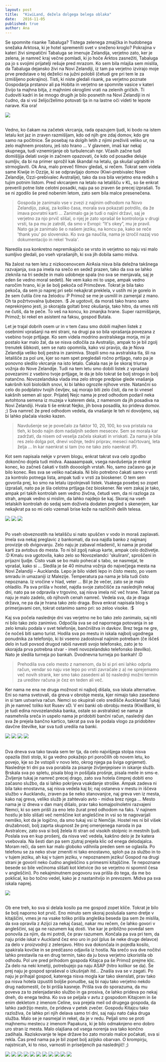 ```yaml
---
layout: post
title:  "KiwiLand, dežela dolgega belega oblaka"
date:   2016-11-05
published: true
author: Ana
---
```


<p class="intro"><span class="dropcap">S</span>e spomnite risanke Tabaluga? Tistega zelenega zmajčka in hudobnega snežaka Arktosa, ki je hotel spremeniti svet v sneženo kroglo? Pokrajina v kateri živi simpatični Tabaluga se imenuje Zelandija, verjetno zato, ker je zelena, je namreč kraj večne pomladi, ki jo hoče Arktos zasnežiti, Tabaluga pa jo s svojimi prijatelji rešuje pred mrazom. Ko sem bila mlajša sem mislila, da Tabaluga dejansko živi na Novi Zelandiji, iz tam pa verjetno izvirajo moje prve predstave o tej deželici na južni polobli (četudi gre pri tem le za izmišljeno pokrajino). Tisti, ki niste gledali risank, pa verjetno poznate Gospodarja prstanov ali pa Hobita in verjetno se spomnite vasice v kateri živijo ta majhna bitja, z majhnimi okroglimi vrati na zelenih gričkih. Ti čudoviti kadri in še mnogo drugih je bilo posnetih na Novi Zelandiji in ni čudno, da si vsi želijo/želimo potovati tja in na lastne oči videti te lepote narave. Kia ora! </p>

<div class="photoset-grid" data-layout="1">
    <img src="{{ '/assets/images/05auckland/04lesenaskulptura.jpg' | relative_url }}" data-title="" data-lightbox="gr1">
</div><br/>

Vedno, ko čakam na začetek vkrcanja, rada opazujem ljudi, ki bodo na istem letalu kot jaz in zraven razmišljam, kdo od njih gre zdaj domov, kdo gre samo na počitnice. Še posebaj na dolgih letih z njimi preživiš veliko ur, na zelo majhnem prostoru, ješ isto hrano … V glavnem, imaš kar nekaj skupnega, tudi vznemirjanje ob turbulencah npr. Včasih začne tudi domišljija delati svoje in začnem opazovati, če kdo od posadke deluje sumljiv, da bi na primer sprožil kak škandal na letalu, ga skušal ugrabiti in strmoglaviti. Ok Ana, malo preveč filmov gledaš, si rečem. Tokrat sem videla same Kiwije in Ozzije, ki se odpravljajo domov (Kiwi-prebivalec Nove Zelandije, Ozzi-prebivalec Avstralije), tako da sva bila verjetno ena redkih s tujim potnim listom. Pred vkrcanjem na letalo na letališču v KL, so še enkrat preverili potne liste celotni posadki, naju pa so zraven še precej izprašali. To se ni zgodilo še pred nobenim letom, zato sem bila malce presenečena. 

<blockquote>Gospoda je zanimalo vse v zvezi z najinim odhodom na Novo Zelandijo, zakaj, za koliko časa, morala sva pokazati potrdilo, da že imava povratni karti ... Zanimalo ga je tudi o najini državi, saj je verjetno za njo prvič slišal, o njej je zato vprašal še kontrolorja v drugi vrsti, ta pa mu je zatrdil, da smo v Evropi: “It's okey”, mu je pravil. Nato ga je zanimalo še o našem jeziku, na koncu pa, kako se reče 'thank you' po slovensko. Ko sva ga naučila, nama je izročil nazaj vso dokumentacijo in rekel 'hvala'.</blockquote> 

Naredila sva konkretno nepremikajočo se vrsto in verjetno so naju vsi malo sumljivo gledali, po vseh vprašanjih, ki sva jih dobila samo midva.

Na žalost na tem letu z nizkocenovcem AirAsia nisva bila deležna takšnega razvajanja, sva pa imela na srečo en sedež prazen, tako da sva se lahko zleknila na tri sedeže in malo udobneje spala (no sva se menjavala, saj je eden še vedno moral sedeti). Ne vem kako mi to uspe, ampak vedno naročim hrano, ki je še bolj pekoča od Primoževe. Tokrat je bila tako pekoča, da sem jo naprej pri sebi nekajkrat preklela, v ustih mi je gorelo in že sem čutila čire na želodcu :P Primož se me je usmilil in zamenjal z mano. Oh ta požrtvovalna ljubezen. :$ Je ugotovil, da moraš tako hrano samo neprekinjeno jesti, jo skorajda goltati brez okušanja, tako hitro, da vmes niti ne čutiš, da te peče. To veš na koncu, ko zmanjka hrane. Super razmišljanje, Primož; bi rekel en asistent na faksu, gospod Butala.

Let je trajal dobrih osem ur in v tem času smo dobili majhen listek z osebnimi vprašanji na eni strani, na drugi pa so bila vprašanja povezana z vsebino tvoje prtljage. Ko sem videla modrino avstralskega morja, mi je postalo kar malo žal, da se nisva odločila za Avstralijo, ampak to je bil zgolj trenutek šibkosti, sem se nato opomnila, kako vsi pravijo, da je Nova Zelandija veliko bolj pestra in zanimiva. Stopili smo na avstralska tla, šli na letališče za pol ure, kjer so nam spet pregledali ročno prtljago, nato pa je ponovno sledilo vkrcanje na isto letalo. Čakala nas je še skoraj triurna vožnja do Nove Zelandije. Tudi na tem letu smo dobili listek z vprašanji povezanimi z vsebino tvoje prtljage, le da je bilo tokrat še bolj strogo in bolj natančno. Novozelandska vlada ima zelo stroge predpise glede vnašanja kakršnih koli bioloških snovi, ki bi lahko ogrozile njihove vrste.  Natančni so celo do podplatov tvojih čevljev, saj morajo biti zelo čisti, da ne bi vnesel kakšnih semen ali spor. Prijatelj Nejc nama je pred odhodom podaril neka avtohtona semena iz muzeja v katerem dela, z namenom da jih posadiva na Novi Zelandiji. Hvala ti še enkrat Nejko, jih bova posadila, ko prideva domov. ;) Sva namreč že pred odhodom vedela, da vnašanje le teh ni dovoljeno, saj bi lahko plačala visoko kazen. 

<blockquote>Navdušenje se je povečalo za faktor 10, 20, 100, ko sva pristala na tleh, ki bodo najin dom nadaljnih sedem mesecev. Sem se morala kar zadržati, da nisem od veselja začela skakati in vriskati. Za nama je bila res zelo dolga pot, dnevi vožnje, tedni priprav, meseci načrtovanj, leta želja … In kar naenkrat si tam (no ne tako zelo naenkrat :P).</blockquote> 

Kot sem napisala nekje v prvem blogu, enkrat takrat sva celo zgodbo dokončno dojela tudi midva. Aaaaaampaak, vsega navdušenja je enkrat konec, ko začneš čakati v tistih doooolgih vrstah. No, samo začasno ga je bilo konec. Res sva se veliko načakala. Ni bilo potrebno čakati samo v vrsti za kontrolo potnega lista, ampak tudi v vrsti za bioskener. O tem sem govorila prej, ko smo na letalu izpolnjevali listek. Vsakega posebej so zopet izprašali, nato pa je šla celotna prtljaga čez bioskener. Ne vem zakaj je tako, ampak pri takih kontrolah sem vedno živčna, četudi vem, da ni razloga za strah, ampak vedno si mislim, da lahko najdejo še kaj. Skoraj na vseh letalskih kontrolah do sedaj sem doživela dodaten pregled s skenerjem, kar nekajkrat pa so mi celo vzemali brise kože na različnih delih telesa. 

<div class="photoset-grid" data-layout="12">
    <img src="{{ '/assets/images/05auckland/02prihod.jpg' | relative_url }}" data-title="Pozdravni plakat ob prihodu na letališče." data-lightbox="gr1">
    <img src="{{ '/assets/images/05auckland/01prihod.jpg' | relative_url }}" data-title="Selfie takoj po pristanku; zeluuuuu vesela ku strelaa!!" data-lightbox="gr1">
    <img src="{{ '/assets/images/05auckland/03prihod.jpg' | relative_url }}" data-title="Leseni obok na letališču." data-lightbox="gr1">
</div><br/>

Po vseh obveznostih na letališču si nato spuščen v vodo in moraš zaplavati. Imela sva nekaj preglavic z bankomati, da sva najdla banko z najmanj provizije ob dvigovanju. Zelo naju je zabaval mladenič, ki nama je prodal karti za avtobus do mesta. To ni bil zgolj nakup karte, ampak celo doživetje. :D Kmalu sva ugotovila, kako zelo so Novozelandci 'skulirani', sproščeni in prijazni ljudje. Čisto vsak se bo malo pohecal s tabo, se nasmejal, te vprašal, kako si … Sledila je še 40 minutna vožnja do največjega mesta na Novi Zelandiji – Aucklanda. Lepo je bilo videti lepo in čisto mesto, po vsem smradu in umazaniji iz Malezije. Temperatura pa nama je bila tudi čisto nepoznana. Iz vročine v hlad, veter … Bil je že večer, zato se je malo ohladilo. Pa sva prišla v hostel, najdla svoje zatočišče za naslednjih nekaj dni, nato pa se odpravila v trgovino, saj nisva imela nič več hrane. Takrat pa naju je malo zadelo, ob njihovih cenah namreč. Vedela sva, da je draga država, ne pa da je hrana tako zelo draga. Bova enkrat napisala blog s primerjavami cen, tokrat ostanimo samo pri: so zeloo visoke. :$

Kaj sva počela naslednje dni vas verjetno ne bo tako zelo zanimalo, saj niti ni bilo tako zelo zanimivo. Odpočila sva se od napornega potovanja in se zelo kmalu podala v svet telefonije, bančništva in davkov. Brez tega ne gre, če nočeš biti samo turist. Hodila sva po mestu in iskala najbolj ugodnega ponudnika za telefonijo, ki bi vseeno zadostoval najinim potrebam (če iščeš delo in tudi povsod drugod rabiš navesti svojo telefonsko, zato je to skorajda prva potrebna stvar - imeti novozelandsko telefonsko številko). Nato je sledila turneja po bankah. Dvodnevna turneja po bankah! :D 

<blockquote>Prehodila sva celo mesto z namenom, da bi si pri eni lahko odprla račun, vendar so naju vse lepo po vrsti zavračale z a) ne sprejemamo več novih strank, ker smo tako zasedeni ali b) naslednji možni termin za ureditev računa je čez en teden ali več.</blockquote> 

Ker nama ne ena ne druga možnost ni najbolj dišala, sva iskala alternative. Eni so nama svetovali, da greva v obrobje mesta, kjer nimajo tako zasedeno in si tam ustvariva račun. Nemci so okupirali celo središče Aucklanda! Tukaj jih je namreč toliko kot Rusev xD. V eni banki ob obrobju mesta (KiwiBank, ki je tudi edina novozelandska banka, ostale so avstralske) se nama je nasmehnila sreča in uspelo nama je pridobiti bančni račun, naslednji dan sva že prejela bančno kartico, takrat pa sva še podala vlogo za pridobitev davčne številke, kar sva tudi uredila na banki. 

<div class="photoset-grid" data-layout="22">
    <img src="{{ '/assets/images/05auckland/05primozulica.jpg' | relative_url }}" data-title="Obrobje mesta v katerega sva zašla zaradi bančnega računa." data-lightbox="gr1">
    <img src="{{ '/assets/images/05auckland/06ulica.jpg' | relative_url }}" data-title="" data-lightbox="gr1">
    <img src="{{ '/assets/images/05auckland/14kiwiana.jpg' | relative_url }}" data-title="Kiwiana je trgovina z darilci iz Nove Zelandije. Kiwi Ana. :)" data-lightbox="gr1">
    <img src="{{ '/assets/images/05auckland/17papirji.jpg' | relative_url }}" data-title="Urejanje dokumentacije za pridobitev davčne številke. Fun fun fun. >.<" data-lightbox="gr1">
</div><br/>

Dva dneva sva tako tavala sem ter tja, da celo najvišjega stolpa nisva opazila (tisti stolp, ki ga vedno pokažejo pri poročilih ob novem letu, ko povejo, kje so že vstopili v novo leto, okrog njega pa šviga ognjemet). Naslednje tri dni pa sva porabila za pisanje življenjepisev in iskanje služb. Brskala sva po spletu, pisala blog in pošiljala prošnje, pisala meile in sms-e. Življenje tukaj je namreč precej drago, zato sva hotela čimprej dobiti eno začasno službo, da si lahko pokrijeva vsakdanje stroške. Ampak zadeva ni bila tako enostavna, saj nisva vedela kaj bi; naj ostaneva v mestu in iščeva službo v Aucklandu, zraven pa še neko stanovanjce, naj greva ven iz mesta, kako naj greva, veliko služb je zahtevalo avto - midva brez njega … Mesto nama je iz dneva v dan manj dišalo, prav tako komajpolnoletni razvajeni Nemci, ki so sem prišli za eno leto žurat pred odhodom na faks. V najinem hostlu je bilo slišati več nemščine kot angleščine in vsi so te nagovarjali nemško, kot da je logično, da smo tukaj vsi iz Nemčije. Hostel res ni bil višek družabnosti, bolj zaprta skupnost že prej omenjenega naroda in pa Avstralcev, zato sva si bolj želela iti stran od visokih stolpnic in mestnih ljudi. Poslala sva en kup prošenj, da nisva več vedela, kakšno delo je že katera vsebovala. Na šesti dan pa sem zjutraj prejela klic od enega delodajalca. Moram reči, da sem kar malo globoko vdihnila preden sem se oglasila. Po telefonu se za neko stvar zmeniti ni tako enostavno, sploh pa za službo in to v tujem jeziku, ah kaj v tujem jeziku, v nepoznanem jeziku! Gospod na drugi strani je govoril neko čudno angleščino s primesmi kitajščine. Te nepoznane besede so bile večinoma slišati kot kletvice (ko se verjetno ni spomnil česa v angleščini). Po nekajminutnem pogovoru sva prišla do tega, da me bo poklical, ko bo točno vedel, kako je z nastanitvijo in prevozem. Midva pa sva iskala naprej. 

<div class="photoset-grid" data-layout="1">
    <img src="{{ '/assets/images/05auckland/07anastolp.jpg' | relative_url }}" data-title="Tako sem velika, da se lahko dotaknem špičke Aucklandskega stolpa!" data-lightbox="gr1">
</div><br/>

Ob ene treh, ko sva si delala kosilo pa me gospod zopet kliče. Tokrat je bilo še bolj naporno kot prvič. Eno minuto sem skoraj poslušala samo dretje v kitajščini, vmes je na vsake toliko prišla angleška beseda (pa sem že mislila, da sva opravila z Azijci za nekaj časa), nakar mu rečem, če lahko govori v angleščini, saj ga ne razumem kaj dosti. Vse kar je približno povedal sem ponovila za njim, da mi potrdi, če prav razumem. Končala pa sva pri tem, da naju pride iskat v Auckland čez eno uro in pol (plus še neke druge delavce) za delo v proizvodnji z zelenjavo. Hitro sva dokončala in pojedla kosilo, spakirala kovčke in se predčasno odjavila iz hostla. Na srečo sva dve nočitvi lahko prestavila na en drug termin, tako da ju bova verjetno izkoristila ob odhodu. Pol ure pred prihodom gospoda Kitajca pa še Primož prejme klic. Za delo na neki kmetiji, potrebujejo pa naju ASAP (hitro kolikor se da). Še prej naju je gospod spraševal o izkušnjah itd… Znašla sva se v zagati. Po naju je prihajal gospod, katerega nisva mogla kar tako skenslati, prav tako pa nisva hotela izpustiti boljše ponudbe, saj bi naju tako verjetno nekdo drug nadomestil, če bi prišla kasneje. Prišla sva do sporazuma, da mu poveva za to zelenjadarsko službo in ga prosiva, če lahko prideva po nekaj dneh, do enega tedna. Ko sva se peljala v avtu z gospodom Kitajcem in še enim dekletom z imenom Celine, sva prejela meil od drugega gospoda, da lahko zadržijo mesto, če prideva v petek zvečer. Gospodu Kitajcu tako razloživa, če lahko pri njih delava samo tri dni, saj naju nato čaka druga služba. Malo se je nasmejal in rekel, da je v redu. Peljali smo se proti majhnemu mestecu z imenom Papakura, ki je bilo odmaknjeno eno dobro uro stran iz mesta. Malo olajšana od vsega norenja sva tako končno zadihala. Raziskovanje te lepe države bo zato moralo malce počakati, sva si rekla. Čas pred nama pa je bil zopet bolj azijsko obarvan. O krompirju, najstnicah, ki to niso, varnosti in priseljencih pa naslednjič! ;)

<div class="photoset-grid" data-layout="3332">
    <img src="{{ '/assets/images/05auckland/09ulica.jpg' | relative_url }}" data-title="Ulice ..." data-lightbox="gr1">
    <img src="{{ '/assets/images/05auckland/10anaprimoz.jpg' | relative_url }}" data-title="Na obhodu." data-lightbox="gr1">
    <img src="{{ '/assets/images/05auckland/11pristanisce.jpg' | relative_url }}" data-title="Pogled na pristanišče v Aucklandu." data-lightbox="gr1">
    <img src="{{ '/assets/images/05auckland/12anastolpnice.jpg' | relative_url }}" data-title="Od višine se zvrti ..." data-lightbox="gr1">
    <img src="{{ '/assets/images/05auckland/13ulica.jpg' | relative_url }}" data-title="Ulice ..." data-lightbox="gr1">
    <img src="{{ '/assets/images/05auckland/16ulica.jpg' | relative_url }}" data-title="Ulice ..." data-lightbox="gr1">
    <img src="{{ '/assets/images/05auckland/08pralnistroj.jpg' | relative_url }}" data-title="Obupan Primož, ki je mislil, da sva razbarvala cunje v stroju - vse je namreč izgledalo oranžno. Sva mislila, da je kriva moja nova oranžna majčka, v resnici pa je bil oranžno obarvan plastični pokrov stroja. Bilo je nadvse zabavno; jaz se jokam od smeha, Primož pa smeje od žalosti. Kdo bi naju razumel. :D" data-lightbox="gr1">
    <img src="{{ '/assets/images/05auckland/19kuhinja.jpg' | relative_url }}" data-title="Nekako tako je izgledala skupna kuhinja, vedno je bila polna ljudi in vse možne hrane." data-lightbox="gr1">
    <img src="{{ '/assets/images/05auckland/20kuhinjapalacinke.jpg' | relative_url }}" data-title="Midva sva jo nekajkrat odišavila s palačinkami z nutelo, da so se vsem cedile sline. Mmmm ..." data-lightbox="gr1">
    <img src="{{ '/assets/images/05auckland/15pomlad.jpg' | relative_url }}" data-title="In v mesto je prišla pomlad." data-lightbox="gr1">
    <img src="{{ '/assets/images/05auckland/18jegulja.jpg' | relative_url }}" data-title="Jegulja v parku zraven igrišča za ragbi, novozelandski nacionalni šport." data-lightbox="gr1">
</div><br/>